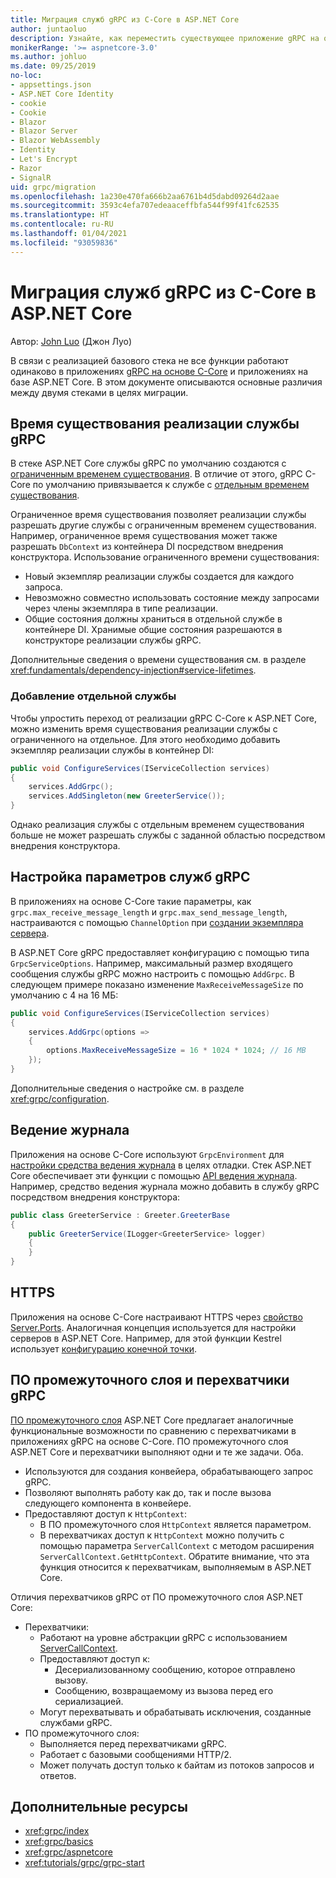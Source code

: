 ```yaml
---
title: Миграция служб gRPC из C-Core в ASP.NET Core
author: juntaoluo
description: Узнайте, как переместить существующее приложение gRPC на основе C-Core для выполнения поверх стека ASP.NET Core.
monikerRange: '>= aspnetcore-3.0'
ms.author: johluo
ms.date: 09/25/2019
no-loc:
- appsettings.json
- ASP.NET Core Identity
- cookie
- Cookie
- Blazor
- Blazor Server
- Blazor WebAssembly
- Identity
- Let's Encrypt
- Razor
- SignalR
uid: grpc/migration
ms.openlocfilehash: 1a230e470fa666b2aa6761b4d5dabd09264d2aae
ms.sourcegitcommit: 3593c4efa707edeaaceffbfa544f99f41fc62535
ms.translationtype: HT
ms.contentlocale: ru-RU
ms.lasthandoff: 01/04/2021
ms.locfileid: "93059836"
---
```

# <a name="migrating-grpc-services-from-c-core-to-aspnet-core"></a>Миграция служб gRPC из C-Core в ASP.NET Core

Автор: [John Luo](https://github.com/juntaoluo) (Джон Луо)

В связи с реализацией базового стека не все функции работают одинаково в приложениях [gRPC на основе C-Core](https://grpc.io/blog/grpc-stacks) и приложениях на базе ASP.NET Core. В этом документе описываются основные различия между двумя стеками в целях миграции.

## <a name="grpc-service-implementation-lifetime"></a>Время существования реализации службы gRPC

В стеке ASP.NET Core службы gRPC по умолчанию создаются с [ограниченным временем существования](xref:fundamentals/dependency-injection#service-lifetimes). В отличие от этого, gRPC C-Core по умолчанию привязывается к службе с [отдельным временем существования](xref:fundamentals/dependency-injection#service-lifetimes).

Ограниченное время существования позволяет реализации службы разрешать другие службы с ограниченным временем существования. Например, ограниченное время существования может также разрешать `DbContext` из контейнера DI посредством внедрения конструктора. Использование ограниченного времени существования:

* Новый экземпляр реализации службы создается для каждого запроса.
* Невозможно совместно использовать состояние между запросами через члены экземпляра в типе реализации.
* Общие состояния должны храниться в отдельной службе в контейнере DI. Хранимые общие состояния разрешаются в конструкторе реализации службы gRPC.

Дополнительные сведения о времени существования см. в разделе <xref:fundamentals/dependency-injection#service-lifetimes>.

### <a name="add-a-singleton-service"></a>Добавление отдельной службы

Чтобы упростить переход от реализации gRPC C-Core к ASP.NET Core, можно изменить время существования реализации службы с ограниченного на отдельное. Для этого необходимо добавить экземпляр реализации службы в контейнер DI:

```csharp
public void ConfigureServices(IServiceCollection services)
{
    services.AddGrpc();
    services.AddSingleton(new GreeterService());
}
```

Однако реализация службы с отдельным временем существования больше не может разрешать службы с заданной областью посредством внедрения конструктора.

## <a name="configure-grpc-services-options"></a>Настройка параметров служб gRPC

В приложениях на основе C-Core такие параметры, как `grpc.max_receive_message_length` и `grpc.max_send_message_length`, настраиваются с помощью `ChannelOption` при [создании экземпляра сервера](https://grpc.io/grpc/csharp/api/Grpc.Core.Server.html#Grpc_Core_Server__ctor_System_Collections_Generic_IEnumerable_Grpc_Core_ChannelOption__).

В ASP.NET Core gRPC предоставляет конфигурацию с помощью типа `GrpcServiceOptions`. Например, максимальный размер входящего сообщения службы gRPC можно настроить с помощью `AddGrpc`. В следующем примере показано изменение `MaxReceiveMessageSize` по умолчанию с 4 на 16 МБ:

```csharp
public void ConfigureServices(IServiceCollection services)
{
    services.AddGrpc(options =>
    {
        options.MaxReceiveMessageSize = 16 * 1024 * 1024; // 16 MB
    });
}
```

Дополнительные сведения о настройке см. в разделе <xref:grpc/configuration>.

## <a name="logging"></a>Ведение журнала

Приложения на основе C-Core используют `GrpcEnvironment` для [настройки средства ведения журнала](https://grpc.io/grpc/csharp/api/Grpc.Core.GrpcEnvironment.html?q=size#Grpc_Core_GrpcEnvironment_SetLogger_Grpc_Core_Logging_ILogger_) в целях отладки. Стек ASP.NET Core обеспечивает эти функции с помощью [API ведения журнала](xref:fundamentals/logging/index). Например, средство ведения журнала можно добавить в службу gRPC посредством внедрения конструктора:

```csharp
public class GreeterService : Greeter.GreeterBase
{
    public GreeterService(ILogger<GreeterService> logger)
    {
    }
}
```

## <a name="https"></a>HTTPS

Приложения на основе C-Core настраивают HTTPS через [свойство Server.Ports](https://grpc.io/grpc/csharp/api/Grpc.Core.Server.html#Grpc_Core_Server_Ports). Аналогичная концепция используется для настройки серверов в ASP.NET Core. Например, для этой функции Kestrel использует [конфигурацию конечной точки](xref:fundamentals/servers/kestrel#endpoint-configuration).

## <a name="grpc-interceptors-vs-middleware"></a>ПО промежуточного слоя и перехватчики gRPC

[ПО промежуточного слоя](xref:fundamentals/middleware/index) ASP.NET Core предлагает аналогичные функциональные возможности по сравнению с перехватчиками в приложениях gRPC на основе C-Core. ПО промежуточного слоя ASP.NET Core и перехватчики выполняют одни и те же задачи. Оба.

* Используются для создания конвейера, обрабатывающего запрос gRPC.
* Позволяют выполнять работу как до, так и после вызова следующего компонента в конвейере.
* Предоставляют доступ к `HttpContext`:
  * В ПО промежуточного слоя `HttpContext` является параметром.
  * В перехватчиках доступ к `HttpContext` можно получить с помощью параметра `ServerCallContext` с методом расширения `ServerCallContext.GetHttpContext`. Обратите внимание, что эта функция относится к перехватчикам, выполняемым в ASP.NET Core.

Отличия перехватчиков gRPC от ПО промежуточного слоя ASP.NET Core:

* Перехватчики:
  * Работают на уровне абстракции gRPC с использованием [ServerCallContext](https://grpc.io/grpc/csharp/api/Grpc.Core.ServerCallContext.html).
  * Предоставляют доступ к:
    * Десериализованному сообщению, которое отправлено вызову.
    * Сообщению, возвращаемому из вызова перед его сериализацией.
  * Могут перехватывать и обрабатывать исключения, созданные службами gRPC.
* ПО промежуточного слоя:
  * Выполняется перед перехватчиками gRPC.
  * Работает с базовыми сообщениями HTTP/2.
  * Может получать доступ только к байтам из потоков запросов и ответов.

## <a name="additional-resources"></a>Дополнительные ресурсы

* <xref:grpc/index>
* <xref:grpc/basics>
* <xref:grpc/aspnetcore>
* <xref:tutorials/grpc/grpc-start>
